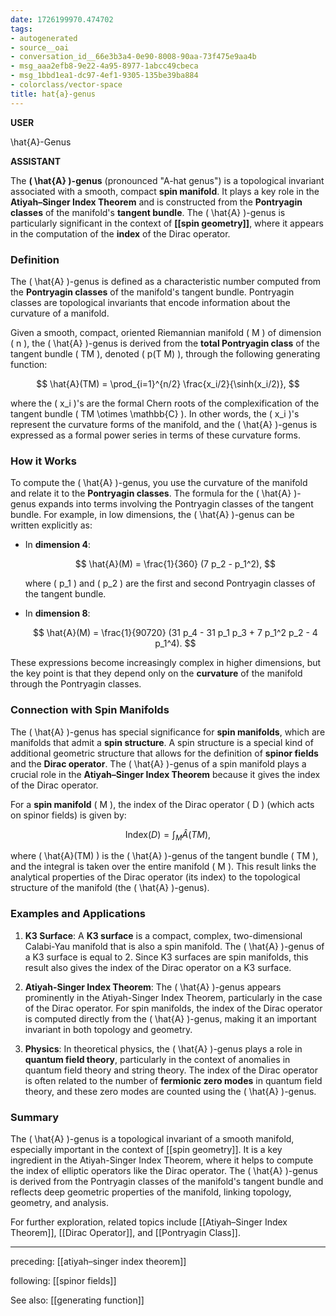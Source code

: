 ```yaml
---
date: 1726199970.474702
tags:
- autogenerated
- source__oai
- conversation_id__66e3b3a4-0e90-8008-90aa-73f475e9aa4b
- msg_aaa2efb8-9e22-4a95-8977-1abcc49cbeca
- msg_1bbd1ea1-dc97-4ef1-9305-135be39ba884
- colorclass/vector-space
title: hat{a}-genus
---
```


**USER**

\hat{A}-Genus


**ASSISTANT**

The **\( \hat{A} \)-genus** (pronounced "A-hat genus") is a topological invariant associated with a smooth, compact **spin manifold**. It plays a key role in the **Atiyah–Singer Index Theorem** and is constructed from the **Pontryagin classes** of the manifold's **tangent bundle**. The \( \hat{A} \)-genus is particularly significant in the context of **[[spin geometry]]**, where it appears in the computation of the **index** of the Dirac operator.

### Definition

The \( \hat{A} \)-genus is defined as a characteristic number computed from the **Pontryagin classes** of the manifold's tangent bundle. Pontryagin classes are topological invariants that encode information about the curvature of a manifold.

Given a smooth, compact, oriented Riemannian manifold \( M \) of dimension \( n \), the \( \hat{A} \)-genus is derived from the **total Pontryagin class** of the tangent bundle \( TM \), denoted \( p(T M) \), through the following generating function:

$$
\hat{A}(TM) = \prod_{i=1}^{n/2} \frac{x_i/2}{\sinh(x_i/2)},
$$

where the \( x_i \)'s are the formal Chern roots of the complexification of the tangent bundle \( TM \otimes \mathbb{C} \). In other words, the \( x_i \)'s represent the curvature forms of the manifold, and the \( \hat{A} \)-genus is expressed as a formal power series in terms of these curvature forms.

### How it Works

To compute the \( \hat{A} \)-genus, you use the curvature of the manifold and relate it to the **Pontryagin classes**. The formula for the \( \hat{A} \)-genus expands into terms involving the Pontryagin classes of the tangent bundle. For example, in low dimensions, the \( \hat{A} \)-genus can be written explicitly as:

- In **dimension 4**:
  
  $$
  \hat{A}(M) = \frac{1}{360} (7 p_2 - p_1^2),
  $$

  where \( p_1 \) and \( p_2 \) are the first and second Pontryagin classes of the tangent bundle.

- In **dimension 8**:
  
  $$
  \hat{A}(M) = \frac{1}{90720} (31 p_4 - 31 p_1 p_3 + 7 p_1^2 p_2 - 4 p_1^4).
  $$

These expressions become increasingly complex in higher dimensions, but the key point is that they depend only on the **curvature** of the manifold through the Pontryagin classes.

### Connection with Spin Manifolds

The \( \hat{A} \)-genus has special significance for **spin manifolds**, which are manifolds that admit a **spin structure**. A spin structure is a special kind of additional geometric structure that allows for the definition of **spinor fields** and the **Dirac operator**. The \( \hat{A} \)-genus of a spin manifold plays a crucial role in the **Atiyah–Singer Index Theorem** because it gives the index of the Dirac operator.

For a **spin manifold** \( M \), the index of the Dirac operator \( D \) (which acts on spinor fields) is given by:

$$
\text{Index}(D) = \int_M \hat{A}(TM),
$$

where \( \hat{A}(TM) \) is the \( \hat{A} \)-genus of the tangent bundle \( TM \), and the integral is taken over the entire manifold \( M \). This result links the analytical properties of the Dirac operator (its index) to the topological structure of the manifold (the \( \hat{A} \)-genus).

### Examples and Applications

1. **K3 Surface**: A **K3 surface** is a compact, complex, two-dimensional Calabi-Yau manifold that is also a spin manifold. The \( \hat{A} \)-genus of a K3 surface is equal to 2. Since K3 surfaces are spin manifolds, this result also gives the index of the Dirac operator on a K3 surface.

2. **Atiyah-Singer Index Theorem**: The \( \hat{A} \)-genus appears prominently in the Atiyah-Singer Index Theorem, particularly in the case of the Dirac operator. For spin manifolds, the index of the Dirac operator is computed directly from the \( \hat{A} \)-genus, making it an important invariant in both topology and geometry.

3. **Physics**: In theoretical physics, the \( \hat{A} \)-genus plays a role in **quantum field theory**, particularly in the context of anomalies in quantum field theory and string theory. The index of the Dirac operator is often related to the number of **fermionic zero modes** in quantum field theory, and these zero modes are counted using the \( \hat{A} \)-genus.

### Summary

The \( \hat{A} \)-genus is a topological invariant of a smooth manifold, especially important in the context of [[spin geometry]]. It is a key ingredient in the Atiyah-Singer Index Theorem, where it helps to compute the index of elliptic operators like the Dirac operator. The \( \hat{A} \)-genus is derived from the Pontryagin classes of the manifold's tangent bundle and reflects deep geometric properties of the manifold, linking topology, geometry, and analysis.

For further exploration, related topics include [[Atiyah–Singer Index Theorem]], [[Dirac Operator]], and [[Pontryagin Class]].


---

preceding: [[atiyah–singer index theorem]]  


following: [[spinor fields]]

See also: [[generating function]]